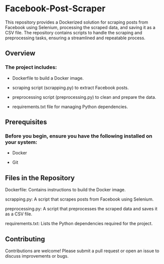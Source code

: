 # Facebook-Post-Scraper

This repository provides a Dockerized solution for scraping posts from Facebook using Selenium, processing the scraped data, and saving it as a CSV file. The repository contains scripts to handle the scraping and preprocessing tasks, ensuring a streamlined and repeatable process.


## Overview

### The project includes:

* Dockerfile to build a Docker image.

* scraping script (scrapping.py) to extract Facebook posts.

* preprocessing script (preprocessing.py) to clean and prepare the data.

* requirements.txt file for managing Python dependencies.


## Prerequisites

### Before you begin, ensure you have the following installed on your system:

* Docker

* Git

## Files in the Repository

Dockerfile: Contains instructions to build the Docker image.

scrapping.py: A script that scrapes posts from Facebook using Selenium.

preprocessing.py: A script that preprocesses the scraped data and saves it as a CSV file.

requirements.txt: Lists the Python dependencies required for the project.


## Contributing

Contributions are welcome! Please submit a pull request or open an issue to discuss improvements or bugs.


